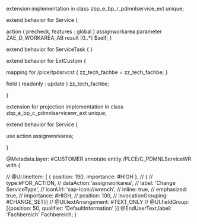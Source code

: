 extension implementation in class zbp_e_bp_r_pdmnlservice_ext unique;

extend behavior for Service
{

action ( precheck, features : global ) assignworkarea parameter ZAE_D_WORKAREA_AB result [0..*] $self;
}

extend behavior for ServiceTask
{
}

extend behavior for ExtCustom
{

mapping for /plce/tpdsrvcst  {
    zz_tech_fachbe = zz_tech_fachbe;
 }

field ( readonly : update  ) zz_tech_fachbe;

}

extension for projection implementation in class zbp_e_bp_c_pdmnlservicewr_ext unique;

extend behavior for Service
{

use action assignworkarea;

}



@Metadata.layer: #CUSTOMER
annotate entity /PLCE/C_PDMNLServiceWR
    with 
{

//  @UI.lineItem: [ { position: 190, importance: #HIGH },
//  {
//  type:#FOR_ACTION,
//  dataAction:'assignworkarea',
//  label: 'Change ServiceType',
//  iconUrl: 'sap-icon://wrench',
//  inline: true,
//  emphasized: true,
//  importance: #HIGH,
//  position: 100,
//  invocationGrouping: #CHANGE_SET}]
//  @UI.textArrangement: #TEXT_ONLY
//  @UI.fieldGroup: [{position: 50, qualifier: 'DefaultInformation' }]
  @EndUserText.label: 'Fachbereich'
   Fachbereich;
}


